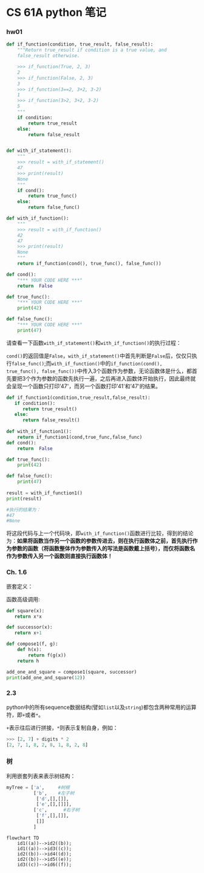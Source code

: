 # CS 61A python 笔记

### hw01

```python
def if_function(condition, true_result, false_result):
    """Return true_result if condition is a true value, and
    false_result otherwise.

    >>> if_function(True, 2, 3)
    2
    >>> if_function(False, 2, 3)
    3
    >>> if_function(3==2, 3+2, 3-2)
    1
    >>> if_function(3>2, 3+2, 3-2)
    5
    """
    if condition:
        return true_result
    else:
        return false_result


def with_if_statement():
    """
    >>> result = with_if_statement()
    47
    >>> print(result)
    None
    """
    if cond():
        return true_func()
    else:
        return false_func()

def with_if_function():
    """
    >>> result = with_if_function()
    42
    47
    >>> print(result)
    None
    """
    return if_function(cond(), true_func(), false_func())

def cond():
    "*** YOUR CODE HERE ***"
    return  False

def true_func():
    "*** YOUR CODE HERE ***"
    print(42)

def false_func():
    "*** YOUR CODE HERE ***"
    print(47)
```

请查看一下函数`with_if_statement()`和`with_if_function()`的执行过程：

`cond()`的返回值是`False`，`with_if_statement()`中首先判断是`False`后，仅仅只执行`false_func()`;而`with_if_function()`中的`if_function(cond(), true_func(), false_func())`中传入3个函数作为参数，无论函数体是什么，都首先要把3个作为参数的函数先执行一遍，之后再进入函数体开始执行，因此最终就会呈现一个函数只打印'47'，而另一个函数打印'41'和'47'的结果。

```python
def if_function1(condition,true_result,false_result):
   if condition():
      return true_result()
   else:
      return false_result()
      
def with_if_function1():
	return if_function1(cond,true_func,false_func)
def cond():
    return  False

def true_func():
    print(42)

def false_func():
    print(47)
    
result = with_if_function1()
print(result)

#执行的结果为：
#47
#None
```

将这段代码与上一个代码块，即`with_if_function()`函数进行比较，得到的结论为：**如果将函数当作另一个函数的参数传进去，则在执行函数体之前，首先执行作为参数的函数（将函数整体作为参数传入的写法是函数戴上括号），而仅将函数名作为参数传入另一个函数则直接执行函数体！**

### Ch. 1.6

嵌套定义：

函数高级调用:

```python
def square(x):
   return x*x

def successor(x):
   return x+1

def compose1(f, g):
    def h(x):
        return f(g(x))
    return h

add_one_and_square = compose1(square, successor)
print(add_one_and_square(12))
```

### 2.3

python中的所有sequence数据结构(譬如`list`以及`string`)都包含两种常用的运算符，即`+`或者`*`。

`+`表示往后进行拼接，`*`则表示复制自身，例如：

```python
>>> [2, 7] + digits * 2
[2, 7, 1, 8, 2, 8, 1, 8, 2, 8]
```

### 树

利用嵌套列表来表示树结构：

```python
myTree = ['a',     #树根
          ['b',    #左子树
           ['d',[],[]],
           ['e',[],[]]],
          ['c',      #右子树
           ['f',[],[]],
           []]
          ]
```

```mermaid
flowchart TD
    id1((a))-->id2((b));
    id1((a))-->id3((c));
    id2((b))-->id4((d));
    id2((b))-->id5((e));
    id3((c))-->id6((f));
```

